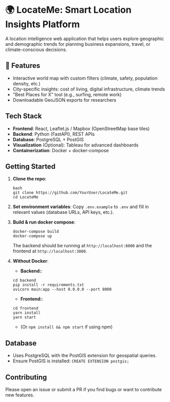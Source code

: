 # 🌍 LocateMe: Smart Location Insights Platform
 
A location intelligence web application that helps users explore geographic and demographic trends for planning business expansions, travel, or climate-conscious decisions.

## 🧩 Features
- Interactive world map with custom filters (climate, safety, population density, etc.)
- City-specific insights: cost of living, digital infrastructure, climate trends
- "Best Places for X" tool (e.g., surfing, remote work)
- Downloadable GeoJSON exports for researchers

## Tech Stack
- **Frontend**: React, Leaflet.js / Mapbox (OpenStreetMap base tiles)
- **Backend**: Python (FastAPI), REST APIs
- **Database**: PostgreSQL + PostGIS
- **Visualization** (Optional): Tableau for advanced dashboards
- **Containerization**: Docker + docker-compose

## Getting Started

1. **Clone the repo**:
   ```
   bash
   git clone https://github.com/YourUser/LocateMe.git
   cd LocateMe
   ```

2. **Set environment variables**:
    Copy `.env.example` to `.env` and fill in relevant values (database URLs, API keys, etc.).

3. **Build & run docker compose**:
    ```
    docker-compose build
    docker-compose up
    ```

    The backend should be running at `http://localhost:8000` and the frontend at `http://localhost:3000`.

4. **Without Docker**:
    - **Backend:**:
    ```
    cd backend
    pip install -r requirements.txt
    uvicorn main:app --host 0.0.0.0 --port 8000
    ```

    - **Frontend:**:
    ```
    cd frontend
    yarn install
    yarn start
    ```

    - (Or `npm install && npm start` if using npm)

## Database

* Uses PostgreSQL with the PostGIS extension for geospatial queries.
* Ensure PostGIS is installed: `CREATE EXTENSION postgis;`

## Contributing

Please open an issue or submit a PR if you find bugs or want to contribute new features.

